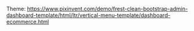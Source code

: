 Theme: https://www.pixinvent.com/demo/frest-clean-bootstrap-admin-dashboard-template/html/ltr/vertical-menu-template/dashboard-ecommerce.html
